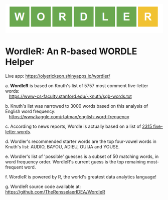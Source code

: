 ![WordkeR](www/WordleR.png)
# WordleR: An R-based WORDLE Helper

Live app: https://olyerickson.shinyapps.io/wordler/

a. **WordleR** is based on Knuth's list of 5757 most comment five-letter words:
<br/>&nbsp;&nbsp;&nbsp;https://www-cs-faculty.stanford.edu/~knuth/sgb-words.txt

b. Knuth's list was narrowed to 3000 words based on this analysis of English word frequency:
<br/>&nbsp;&nbsp;&nbsp;https://www.kaggle.com/rtatman/english-word-frequency

c. According to news reports, Wordle is actually based on a list of [2315 five-letter words](https://www.reddit.com/r/wordle/comments/s4tcw8/a_note_on_wordles_word_list/).

d. Wordler's recommended starter words are the top four-vowel words in Knuth's list: AUDIO, BAYOU, ADIEU, OUIJA and YOUSE.

e. Wordler's list of 'possible' guesses is a subset of 50 matching words, in word frequency order. WordleR's current guess is the top remaining most-frequent word.

f. WordleR is powered by R, the world's greatest data analytics language!

g. WordleR source code available at: https://github.com/TheRensselaerIDEA/WordleR

